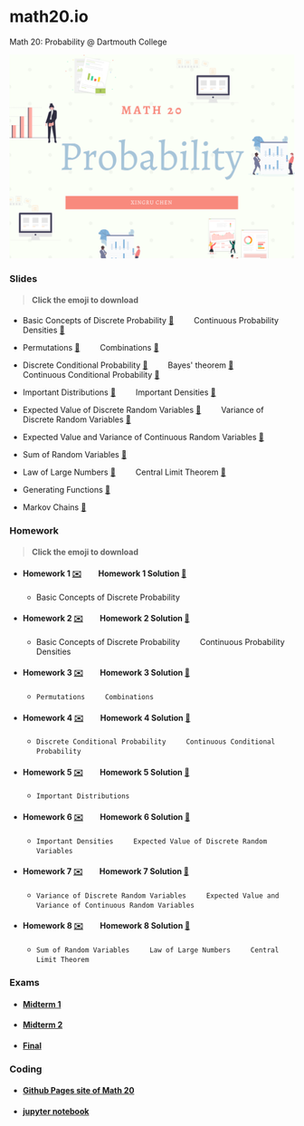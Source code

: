 # math20.io
Math 20: Probability @ Dartmouth College

<p align = "center" >
<img src="./images/Math 20.png" alt="" width="600">
</p>

### Slides 
> #### Click the emoji to download

* Basic Concepts of Discrete Probability [:pancakes:](https://github.com/fudab/math20.io/tree/master/slides/M20_Lec1.pdf) &nbsp; &nbsp; &nbsp; &nbsp; Continuous Probability Densities [:pancakes:](https://github.com/fudab/math20.io/tree/master/slides/M20_Lec2.pdf)

* Permutations [:pancakes:](https://github.com/fudab/math20.io/tree/master/slides/M20_Lec3.pdf) &nbsp; &nbsp; &nbsp; &nbsp; Combinations [:pancakes:](https://github.com/fudab/math20.io/tree/master/slides/M20_Lec4.pdf)

* Discrete Conditional Probability [:pancakes:](https://github.com/fudab/math20.io/tree/master/slides/M20_Lec5A.pdf) &nbsp; &nbsp; &nbsp; &nbsp; Bayes' theorem [:pancakes:](https://github.com/fudab/math20.io/tree/master/slides/M20_Lec5B.pdf) &nbsp; &nbsp; &nbsp; &nbsp; Continuous Conditional Probability [:pancakes:](https://github.com/fudab/math20.io/tree/master/slides/M20_Lec6.pdf)

* Important Distributions [:fried_egg:](https://github.com/fudab/math20.io/tree/master/slides/M20_Lec7A.pdf) &nbsp; &nbsp; &nbsp; &nbsp; Important Densities [:fried_egg:](https://github.com/fudab/math20.io/tree/master/slides/M20_Lec7B.pdf)

* Expected Value of Discrete Random Variables [:fried_egg:](https://github.com/fudab/math20.io/tree/master/slides/M20_Lec8.pdf) &nbsp; &nbsp; &nbsp; &nbsp; Variance of Discrete Random Variables [:fried_egg:](https://github.com/fudab/math20.io/tree/master/slides/M20_Lec9.pdf)

* Expected Value and Variance of Continuous Random Variables [:fried_egg:](https://github.com/fudab/math20.io/tree/master/slides/M20_Lec10.pdf)

* Sum of Random Variables [:ice_cream:](https://github.com/fudab/math20.io/tree/master/slides/M20_Lec11.pdf)

* Law of Large Numbers [:ice_cream:](https://github.com/fudab/math20.io/tree/master/slides/M20_Lec12A.pdf) &nbsp; &nbsp; &nbsp; &nbsp; Central Limit Theorem [:ice_cream:](https://github.com/fudab/math20.io/tree/master/slides/M20_Lec12B.pdf)

* Generating Functions [:ice_cream:](https://github.com/fudab/math20.io/tree/master/slides/M20_Lec13.pdf)

* Markov Chains [:ice_cream:](https://github.com/fudab/math20.io/tree/master/slides/M20_Lec14.pdf)


### Homework
> #### Click the emoji to download

* #### Homework 1 [:envelope:](https://github.com/fudab/math20.io/tree/master/homework/M20_HW1.pdf)  &nbsp; &nbsp; &nbsp; &nbsp; Homework 1 Solution [:incoming_envelope:](https://github.com/fudab/math20.io/tree/master/homework/solution/M20_HW1_Solution.pdf)  
  * Basic Concepts of Discrete Probability
  
* #### Homework 2 [:envelope:](https://github.com/fudab/math20.io/tree/master/homework/M20_HW2.pdf) &nbsp; &nbsp; &nbsp; &nbsp; Homework 2 Solution [:incoming_envelope:](https://github.com/fudab/math20.io/tree/master/homework/solution/M20_HW2_Solution.pdf) 
  * Basic Concepts of Discrete Probability &nbsp; &nbsp; &nbsp; &nbsp; Continuous Probability Densities
  
* #### Homework 3 [:envelope:](https://github.com/fudab/math20.io/tree/master/homework/M20_HW3.pdf) &nbsp; &nbsp; &nbsp; &nbsp; Homework 3 Solution [:incoming_envelope:](https://github.com/fudab/math20.io/tree/master/homework/solution/M20_HW3_Solution.pdf) 
  * `Permutations` &nbsp; &nbsp; &nbsp; &nbsp; `Combinations`
  
* #### Homework 4 [:envelope:](https://github.com/fudab/math20.io/tree/master/homework/M20_HW4.pdf) &nbsp; &nbsp; &nbsp; &nbsp; Homework 4 Solution [:incoming_envelope:](https://github.com/fudab/math20.io/tree/master/homework/solution/M20_HW4_Solution.pdf) 
  * `Discrete Conditional Probability` &nbsp; &nbsp; &nbsp; &nbsp; `Continuous Conditional Probability`
  
* #### Homework 5 [:envelope:](https://github.com/fudab/math20.io/tree/master/homework/M20_HW5.pdf) &nbsp; &nbsp; &nbsp; &nbsp; Homework 5 Solution [:incoming_envelope:](https://github.com/fudab/math20.io/tree/master/homework/solution/M20_HW5_Solution.pdf) 
  * `Important Distributions`

* #### Homework 6 [:envelope:](https://github.com/fudab/math20.io/tree/master/homework/M20_HW6.pdf) &nbsp; &nbsp; &nbsp; &nbsp; Homework 6 Solution [:incoming_envelope:](https://github.com/fudab/math20.io/tree/master/homework/solution/M20_HW6_Solution.pdf) 
  * `Important Densities` &nbsp; &nbsp; &nbsp; &nbsp; `Expected Value of Discrete Random Variables`
  
* #### Homework 7 [:envelope:](https://github.com/fudab/math20.io/tree/master/homework/M20_HW7.pdf) &nbsp; &nbsp; &nbsp; &nbsp; Homework 7 Solution [:incoming_envelope:](https://github.com/fudab/math20.io/tree/master/homework/solution/M20_HW7_Solution.pdf) 
  * `Variance of Discrete Random Variables` &nbsp; &nbsp; &nbsp; &nbsp; `Expected Value and Variance of Continuous Random Variables`
  
* #### Homework 8 [:envelope:](https://github.com/fudab/math20.io/tree/master/homework/M20_HW8.pdf) &nbsp; &nbsp; &nbsp; &nbsp; Homework 8 Solution [:incoming_envelope:](https://github.com/fudab/math20.io/tree/master/homework/solution/M20_HW8_Solution.pdf) 
  * `Sum of Random Variables` &nbsp; &nbsp; &nbsp; &nbsp; `Law of Large Numbers` &nbsp; &nbsp; &nbsp; &nbsp; `Central Limit Theorem`
  
### Exams

* #### [Midterm 1](https://github.com/fudab/math20.io/tree/master/exams/Midterm1.pdf)
* #### [Midterm 2](https://github.com/fudab/math20.io/tree/master/exams/Midterm2.pdf)
* #### [Final](https://github.com/fudab/math20.io/tree/master/exams/Final.pdf)

### Coding

* #### [Github Pages site of Math 20](https://fudab.github.io/math20) 

* #### [jupyter notebook](https://github.com/fudab/math20.io/tree/master/scripts)
